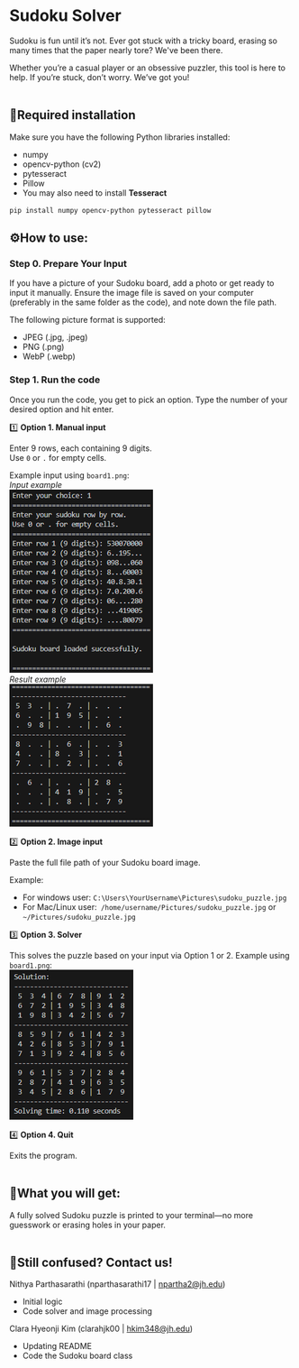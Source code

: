 # Sudoku Solver

Sudoku is fun until it’s not. Ever got stuck with a tricky board, erasing so many times that the paper nearly tore? We've been there. 

Whether you’re a casual player or an obsessive puzzler, this tool is here to help. If you’re stuck, don’t worry. We’ve got you!
<br>
<br>
## 🐍Required installation
Make sure you have the following Python libraries installed:
+ numpy
+ opencv-python (cv2)
+ pytesseract
+ Pillow
+ You may also need to install **Tesseract**

```
pip install numpy opencv-python pytesseract pillow
```

## ⚙️How to use:
### Step 0. Prepare Your Input
If you have a picture of your Sudoku board, add a photo or get ready to input it manually.
Ensure the image file is saved on your computer (preferably in the same folder as the code), and note down the file path.

The following picture format is supported:
+ JPEG (.jpg, .jpeg)
+ PNG (.png)
+ WebP (.webp)


### Step 1. Run the code
Once you run the code, you get to pick an option. Type the number of your desired option and hit enter.

1️⃣ **Option 1. Manual input**

Enter 9 rows, each containing 9 digits.\
Use `0` or `.` for empty cells.

Example input using `board1.png`:
<br>
*Input example*
<br>
![Input example](https://github.com/clarahjk00/Final_Proejct_G2/blob/d77d341bbad04d8f05f562185e520c6ed854eb59/Example%201.png)
<br>
*Result example*
<br>
![Result example](https://github.com/clarahjk00/Final_Proejct_G2/blob/d77d341bbad04d8f05f562185e520c6ed854eb59/Example%201-2.png)

2️⃣ **Option 2. Image input**

Paste the full file path of your Sudoku board image.

Example:
+ For windows user: `C:\Users\YourUsername\Pictures\sudoku_puzzle.jpg`
+ For Mac/Linux user:` /home/username/Pictures/sudoku_puzzle.jpg` or `~/Pictures/sudoku_puzzle.jpg`

3️⃣ **Option 3. Solver**

This solves the puzzle based on your input via Option 1 or 2.
Example using `board1.png`:
<br>
![Solution example](https://github.com/clarahjk00/Final_Proejct_G2/blob/d77d341bbad04d8f05f562185e520c6ed854eb59/Example%203.png)

4️⃣ **Option 4. Quit**

Exits the program.
<br>
<br>
## 🎉What you will get:
A fully solved Sudoku puzzle is printed to your terminal—no more guesswork or erasing holes in your paper.
<br>
<br>
## 📧Still confused? Contact us!
Nithya Parthasarathi (nparthasarathi17 | npartha2@jh.edu)
+ Initial logic
+ Code solver and image processing
 
Clara Hyeonji Kim (clarahjk00 | hkim348@jh.edu)
+ Updating README
+ Code the Sudoku board class
